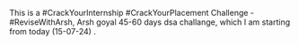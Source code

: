 This is a #CrackYourInternship #CrackYourPlacement Challenge - #ReviseWithArsh, Arsh goyal 45-60 days dsa challange, which I am starting from today (15-07-24) .

